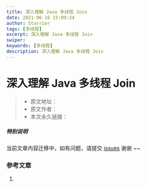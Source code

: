 ```yaml
---
title: 深入理解 Java 多线程 Join
date: 2021-06-16 15:09:24
author: Starrier
tags: [多线程]
excerpt: 深入理解 Java 多线程 Join
swiper:
keywords: [多线程]
description: 深入理解 Java 多线程 Join
---
```


# 深入理解 Java 多线程 Join

> * 原文地址：[]()
> * 原文作者：[]()
> * 本文永久链接：[]()

##### **特别说明**

当前文章内容迁移中，如有问题，请提交 [issues](https://github.com/Starrier/starrier.github.io/issues) 谢谢 ~~


### 参考文章

1. 

